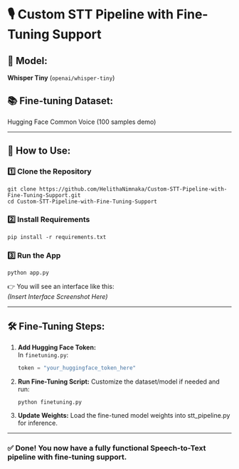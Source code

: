 # 🎙️ Custom STT Pipeline with Fine-Tuning Support

## 📌 Model:
**Whisper Tiny** (`openai/whisper-tiny`)

## 📚 Fine-tuning Dataset:
Hugging Face Common Voice (100 samples demo)

---

## 🚀 How to Use:

### 1️⃣ Clone the Repository
```
git clone https://github.com/HelithaNimnaka/Custom-STT-Pipeline-with-Fine-Tuning-Support.git
cd Custom-STT-Pipeline-with-Fine-Tuning-Support
```
### 2️⃣ Install Requirements
```
pip install -r requirements.txt
```
### 3️⃣ Run the App
```
python app.py
```
👉 You will see an interface like this:  
*(Insert Interface Screenshot Here)*

---

## 🛠 Fine-Tuning Steps:

1. **Add Hugging Face Token:**  
   In `finetuning.py`:
   ```python
   token = "your_huggingface_token_here"
2. **Run Fine-Tuning Script:**
   Customize the dataset/model if needed and run:
   ```
   python finetuning.py
   ```
3. **Update Weights:**
   Load the fine-tuned model weights into stt_pipeline.py for inference.
   
---

### ✅ Done! You now have a fully functional Speech-to-Text pipeline with fine-tuning support.
